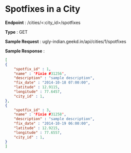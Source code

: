 # Spotfixes in a City
**Endpoint** : /cities/<:city_id>/spotfixes

**Type**	 : GET

**Sample Request** : ugly-indian.geekd.in/api/cities/1/spotfixes

**Sample Response** :
```json
[
{
	"spotfix_id" : 1,
	"name" : 'Fixie #31256',
	"description" : "sample description",
	"fix_date" : "2014-10-18 07:00:00",
	"latitude" : 12.9115,
	"longitude" : 77.6457,
	"city_id" : 1,
},
{
	"spotfix_id" : 3,
	"name" : 'Fixie #31258',
	"description" : "sample description",
	"fix_date" : "2014-10-19 06:00:00",
	"latitude" : 12.9215,
	"longitude" : 77.6557,
	"city_id" : 1,
}
]
```